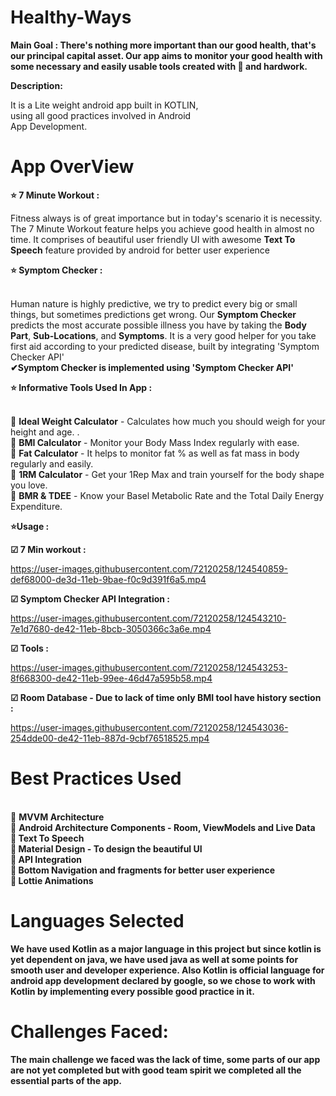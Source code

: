 # Healthy-Ways


<strong>Main Goal : There's nothing more important than our good health, that's our principal capital asset. Our app aims to monitor your good health with some necessary
and easily usable tools created with 💖 and hardwork.</strong>

<strong>Description: </strong>
<p>It is a Lite weight android app built in KOTLIN, <br> using all good practices involved in Android <br>App Development. </p>


# App OverView
<strong>⭐ 7 Minute Workout :</strong>
<p>Fitness always is of great importance but in today's scenario it is necessity. The 7 Minute Workout feature helps you achieve good health in almost no time. 
   It comprises of beautiful user friendly UI with awesome <strong>Text To Speech</strong> feature provided by android for better user experience 
</p>
<strong>⭐ Symptom Checker :</strong>
<p><br>Human nature is highly predictive, we try to predict every big or small things, but sometimes predictions get wrong. Our <strong>Symptom Checker</strong> predicts the most accurate possible illness you have by taking the <strong>Body Part</strong>, <strong>Sub-Locations</strong>, and <strong>Symptoms</strong>. It is a very good helper for you take first aid according to your predicted disease, built by integrating 'Symptom Checker API'<br>
   <strong>✔Symptom Checker is implemented using 'Symptom Checker API'</strong><br>
</p>
<strong>⭐ Informative Tools Used In App :</strong>
<p><br>
    🔰  <strong>Ideal Weight Calculator</strong> - Calculates how much you should weigh for your height and age. .<br>
    🔰  <strong>BMI Calculator</strong> - Monitor your Body Mass Index regularly with ease.<br>
    🔰  <strong>Fat Calculator</strong> - It helps to monitor fat % as well as fat mass in body regularly and easily.<br>
    🔰  <strong>1RM Calculator</strong> - Get your 1Rep Max and train yourself for the body shape you love.<br>
    🔰  <strong>BMR & TDEE</strong> - Know your Basel Metabolic Rate and the Total Daily Energy Expenditure.<br>
</p>


<strong>⭐Usage :</strong>

  
   <strong>☑ 7 Min workout :</strong>
         
   https://user-images.githubusercontent.com/72120258/124540859-def68000-de3d-11eb-9bae-f0c9d391f6a5.mp4
       
   <strong>☑ Symptom Checker API Integration :</strong>
   
   https://user-images.githubusercontent.com/72120258/124543210-7e1d7680-de42-11eb-8bcb-3050366c3a6e.mp4
   
   <strong>☑ Tools :</strong>
   
   https://user-images.githubusercontent.com/72120258/124543253-8f668300-de42-11eb-99ee-46d47a595b58.mp4
  
  <strong>☑ Room Database - Due to lack of time only BMI tool have history section :</strong>
         
   https://user-images.githubusercontent.com/72120258/124543036-254dde00-de42-11eb-887d-9cbf76518525.mp4




  

   

 

# Best Practices Used
<p><br>
    🔰  <strong>MVVM Architecture</strong><br>
    🔰  <strong>Android Architecture Components - Room, ViewModels and Live Data<br>
    🔰  <strong>Text To Speech<br>
    🔰  <strong>Material Design - To design the beautiful UI<br>
    🔰  <strong>API Integration</strong> <br>
    🔰  <strong>Bottom Navigation and fragments for better user experience</strong><br>
    🔰  <strong>Lottie Animations</strong> <br>
</p>


# Languages Selected
   
We have used Kotlin as a major language in this project but since kotlin is yet dependent on java, we have used java as well at some points for smooth user and developer experience. Also Kotlin is official language for android app development declared by google, so we chose to work with Kotlin by implementing every possible good practice in it. 

   
# Challenges Faced:

The main challenge we faced was the lack of time, some parts of our app are not yet completed but with good team spirit we completed all the essential parts of the app.
   
   
   
   
   




‍

